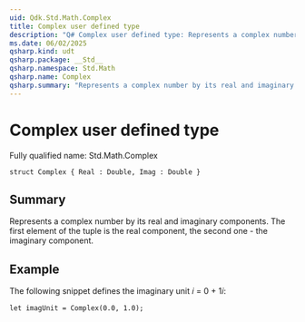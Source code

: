 ```yaml
---
uid: Qdk.Std.Math.Complex
title: Complex user defined type
description: "Q# Complex user defined type: Represents a complex number by its real and imaginary components. The first element of the tuple is the real component, the second one - the imaginary component."
ms.date: 06/02/2025
qsharp.kind: udt
qsharp.package: __Std__
qsharp.namespace: Std.Math
qsharp.name: Complex
qsharp.summary: "Represents a complex number by its real and imaginary components. The first element of the tuple is the real component, the second one - the imaginary component."
---
```


# Complex user defined type

Fully qualified name: Std.Math.Complex

```qsharp
struct Complex { Real : Double, Imag : Double }
```

## Summary
Represents a complex number by its real and imaginary components.
The first element of the tuple is the real component,
the second one - the imaginary component.

## Example
The following snippet defines the imaginary unit 𝑖 = 0 + 1𝑖:
```qsharp
let imagUnit = Complex(0.0, 1.0);
```
